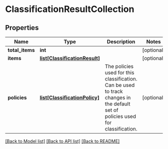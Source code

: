 # ClassificationResultCollection

## Properties
Name | Type | Description | Notes
------------ | ------------- | ------------- | -------------
**total_items** | **int** |  | [optional] 
**items** | [**list[ClassificationResult]**](ClassificationResult.md) |  | [optional] 
**policies** | [**list[ClassificationPolicy]**](ClassificationPolicy.md) | The policies used for this classification.  Can be used to track changes in the default set of policies used for classification. | [optional] 

[[Back to Model list]](../README.md#documentation-for-models) [[Back to API list]](../README.md#documentation-for-api-endpoints) [[Back to README]](../README.md)


